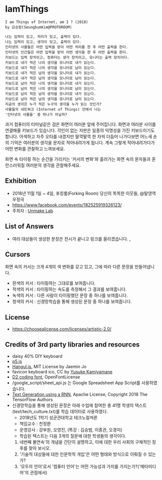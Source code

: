 # IamThings
```
I am Things of Internet, am I ? (2018)
by 김승범(SeungbumKim@PROTOROOM)

나는 입력이 있고, 처리가 있고, 출력이 있다.
나는 입력이 있고, 생각이 있고, 출력이 있다.
인터넷의 사물들은 어떤 입력을 받아 어떤 처리를 한 후 어떤 출력을 한다.
인터넷의 인간들은 어떤 입력을 받아 어떤 생각을 한 후 어떤 출력을 한다.
키보드는 입력 장치이고, 컴퓨터는 생각 장치이고, 모니터는 출력 장치이다.
키보드로 내가 적은 나의 생각을 모니터로 내가 읽는다.
키보드로 내가 적은 나의 생각을 모니터로 남이 읽는다.
키보드로 내가 적은 남의 생각을 모니터로 내가 읽는다.
키보드로 내가 적은 남의 생각을 모니터로 남이 읽는다.
키보드로 남이 적은 나의 생각을 모니터로 내가 읽는다.
키보드로 남이 적은 나의 생각을 모니터로 남이 읽는다.
키보드로 남이 적은 남의 생각을 모니터로 내가 읽는다.
키보드로 남이 적은 남의 생각을 모니터로 남이 읽는다.
지금의 생각은 누가 적은 누구의 생각을 누가 읽는 것인가?
사물들의 네트워크 (Internet of Things) 안에서 나는
'인터넷의 사물들' 중 하나가 아닐까?
```

과거 컴퓨터의 터미널같은 검은 화면이 여러분 앞에 주어집니다. 화면과 여러분 사이를 연결해줄 키보드가 있습니다.
각인이 없는 자판은 일종의 익명성을 가진 키보드이기도 합니다. 어색하고 자주 오타를 내겠지만 딸깍딸깍 한 자씩 더듬어 나가다보면
어느새 손의 기억은 여러분의 생각을 문자로 적어내려가게 됩니다. 계속 그렇게 적어내려가다가 어떤 변화를 관찰하고 느껴보세요.

화면 속 타이핑 하는 순간을 가리키는 '커서의 변화'와 흘러가는 화면 속의 문자들과 혼란스러워질 여러분의 생각을 관찰해주세요.

## Exhibition
 * 2018년 11월 1일 ~ 4일, 포킹룸(Forking Room) 당신의 똑똑한 이웃들, @탈영역우정국
 * https://www.facebook.com/events/182525919326123/
 * 주최자 : [Unmake Lab](http://www.unmakelab.org)


## List of Answers
 * 여러 대상들이 생성한 문장은 전시가 끝나고 링크를 올리겠습니다. [.](https://docs.google.com/spreadsheets/d/14sUChAbx71rwjKvIq2nqOCv-eSL_eSNtXt9TF4xGwGE/edit?usp=sharing)


## Cursors
화면 속의 커서는 크게 4개의 색 변화를 갖고 있고, 그에 따라 다른 문장을 만들어냅니다.
 * 흰색의 커서 : 타이핑하는 그대로를 보여줍니다.
 * 적색의 커서 : 타이핑하는 속도를 측정해서 그 결과를 보여줍니다.
 * 녹색의 커서 : 다른 사람이 타이핑했던 문장 중 하나를 보여줍니다.
 * 청색의 커서 : 신경망학습을 통해 생성된 문장 중 하나를 보여줍니다.


## License
 * https://choosealicense.com/licenses/artistic-2.0/


## Credits of 3rd party libraries and resources
 * daisy 40% DIY keyboard
 * [p5.js](https://p5js.org)
 * [Hangul.js](https://github.com/e-/Hangul.js), MIT License by Jaemin Jo
 * favicon keyboard ico, CC by [Yusuke Kamiyamane](http://p.yusukekamiyamane.com/)
 * [D2 coding font](https://github.com/naver/d2codingfont), OpenFontLicense
 * /google_script/sheet_api.js 는 Google Spreadsheet App Script를 사용하였습니다.
 * [Text Generation using a RNN](https://colab.research.google.com/github/tensorflow/tensorflow/blob/master/tensorflow/contrib/eager/python/examples/generative_examples/text_generation.ipynb), Apache License, Copyright 2018 The TensorFlow Authors
 * 신경망학습을 통해 생성된 문장은 아래 수업에 참여한 총 41명 학생의 텍스트(text/tech_culture.txt)를 학습 데이터로 사용하였다.
   * 2018년도 1학기 성균관대학교 테크노컬쳐론
   * 책임교수 : 천정환
   * 운영강사 : 강부원, 오영진, (특강 : 김승범, 이종관, 오경미)
   * 학습된 텍스트는 다음 3개의 질문에 대한 학생들의 생각이다.
    1. 네번째 불연속'의 개념을 간단히 설명하고, 이에 대한 우리 사회의 구체적인 징후를 찾아 보시오.
    1. '기술적 대상들에 대한 인문학적 개입'은 어떤 형태와 방식으로 이뤄질 수 있는가?
    1. '모두의 언어'로서 '컴퓨터 언어'는 어떤 가능성과 가치를 가지는가?('메타미디어'의 관점에서)﻿

